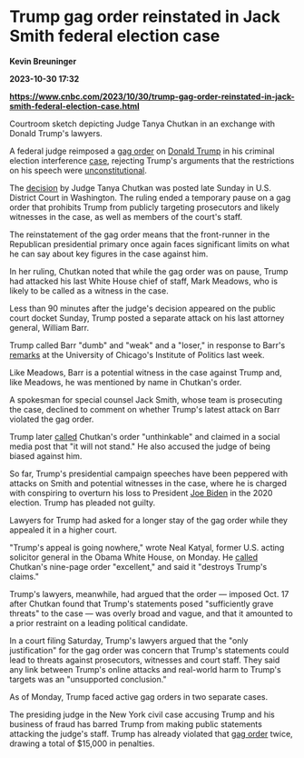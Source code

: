 # Trump gag order reinstated in Jack Smith federal election case
**Kevin Breuninger**

**2023-10-30 17:32**

**https://www.cnbc.com/2023/10/30/trump-gag-order-reinstated-in-jack-smith-federal-election-case.html**

Courtroom sketch depicting Judge Tanya Chutkan in an exchange with Donald Trump's lawyers.

A federal judge reimposed a [gag order](https://www.cnbc.com/2023/10/26/trump-election-case-jack-smith-wants-gag-order-reimposed.html) on [Donald Trump](https://www.cnbc.com/donald-trump/) in his criminal election interference [case](https://www.cnbc.com/2023/10/26/trump-fraud-trial-ex-president-rails-against-judge-who-fined-him-15000.html), rejecting Trump's arguments that the restrictions on his speech were [unconstitutional](https://www.cnbc.com/2023/10/25/trump-election-case-gag-order-violates-constitution-aclu-says.html).

The [decision](https://storage.courtlistener.com/recap/gov.uscourts.dcd.258149/gov.uscourts.dcd.258149.124.0_2.pdf) by Judge Tanya Chutkan was posted late Sunday in U.S. District Court in Washington. The ruling ended a temporary pause on a gag order that prohibits Trump from publicly targeting prosecutors and likely witnesses in the case, as well as members of the court's staff.

The reinstatement of the gag order means that the front-runner in the Republican presidential primary once again faces significant limits on what he can say about key figures in the case against him.

In her ruling, Chutkan noted that while the gag order was on pause, Trump had attacked his last White House chief of staff, Mark Meadows, who is likely to be called as a witness in the case.

Less than 90 minutes after the judge's decision appeared on the public court docket Sunday, Trump posted a separate attack on his last attorney general, William Barr.

Trump called Barr "dumb" and "weak" and a "loser," in response to Barr's [remarks](https://www.c-span.org/video/?531413-1/attorney-general-bill-barr-government-service#) at the University of Chicago's Institute of Politics last week.

Like Meadows, Barr is a potential witness in the case against Trump and, like Meadows, he was mentioned by name in Chutkan's order.

A spokesman for special counsel Jack Smith, whose team is prosecuting the case, declined to comment on whether Trump's latest attack on Barr violated the gag order.

Trump later [called](https://truthsocial.com/users/realDonaldTrump/statuses/111322079015303492) Chutkan's order "unthinkable" and claimed in a social media post that "it will not stand." He also accused the judge of being biased against him.

So far, Trump's presidential campaign speeches have been peppered with attacks on Smith and potential witnesses in the case, where he is charged with conspiring to overturn his loss to President [Joe Biden](https://www.cnbc.com/joe-biden/) in the 2020 election. Trump has pleaded not guilty.

Lawyers for Trump had asked for a longer stay of the gag order while they appealed it in a higher court.

"Trump's appeal is going nowhere," wrote Neal Katyal, former U.S. acting solicitor general in the Obama White House, on Monday. He [called](https://x.com/neal_katyal/status/1718975221405721001?s=20) Chutkan's nine-page order "excellent," and said it "destroys Trump's claims."

Trump's lawyers, meanwhile, had argued that the order — imposed Oct. 17 after Chutkan found that Trump's statements posed "sufficiently grave threats" to the case — was overly broad and vague, and that it amounted to a prior restraint on a leading political candidate.

In a court filing Saturday, Trump's lawyers argued that the "only justification" for the gag order was concern that Trump's statements could lead to threats against prosecutors, witnesses and court staff. They said any link between Trump's online attacks and real-world harm to Trump's targets was an "unsupported conclusion."

As of Monday, Trump faced active gag orders in two separate cases.

The presiding judge in the New York civil case accusing Trump and his business of fraud has barred Trump from making public statements attacking the judge's staff. Trump has already violated that [gag order](https://www.cnbc.com/2023/10/25/trump-fraud-trial-michael-cohen-testifies-in-fraud-trial.html) twice, drawing a total of $15,000 in penalties.